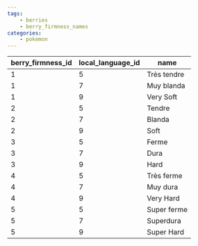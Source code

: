 ```yaml
---
tags:
    - berries
    - berry_firmness_names
categories:
    - pokemon
---
```


| berry_firmness_id | local_language_id |    name     |
|-------------------|-------------------|-------------|
| 1                 | 5                 | Très tendre |
| 1                 | 7                 | Muy blanda  |
| 1                 | 9                 | Very Soft   |
| 2                 | 5                 | Tendre      |
| 2                 | 7                 | Blanda      |
| 2                 | 9                 | Soft        |
| 3                 | 5                 | Ferme       |
| 3                 | 7                 | Dura        |
| 3                 | 9                 | Hard        |
| 4                 | 5                 | Très ferme  |
| 4                 | 7                 | Muy dura    |
| 4                 | 9                 | Very Hard   |
| 5                 | 5                 | Super ferme |
| 5                 | 7                 | Superdura   |
| 5                 | 9                 | Super Hard  |
